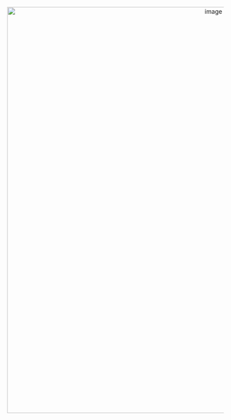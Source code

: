 <p align="center">
<img width="944" alt="image" src="https://user-images.githubusercontent.com/61768243/77712537-6f42e580-6faa-11ea-9daa-3e9fec04c06f.png">
</p>
